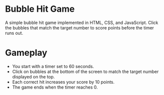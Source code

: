 # Bubble Hit Game

A simple bubble hit game implemented in HTML, CSS, and JavaScript. Click the bubbles that match the target number to score points before the timer runs out.

# Gameplay

- You start with a timer set to 60 seconds.
- Click on bubbles at the bottom of the screen to match the target number displayed on the top.
- Each correct hit increases your score by 10 points.
- The game ends when the timer reaches 0.
